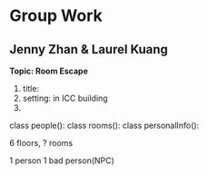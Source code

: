 ﻿# Group Work
## Jenny Zhan & Laurel Kuang

**Topic: Room Escape**
1. title: 
2. setting: in ICC building
3. 
class people():
class rooms():
class personalInfo():

6 floors, ? rooms

1 person
1 bad person(NPC)